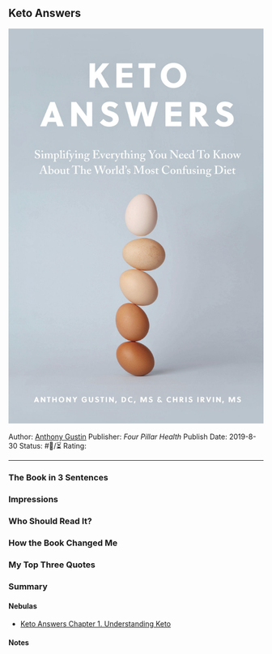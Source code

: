 ## Keto Answers

[ ![150](%E2%9A%99%EF%B8%8F%20Tools/%F0%9F%93%B8%20Images/764EFAFF-4A1D-434D-9924-92951491C048.jpeg) ](https://www.amazon.com/Keto-Answers-Simplifying-Everything-Confusing-ebook/dp/B07WH43FLB)

Author: [Anthony Gustin]()
Publisher: *Four Pillar Health*
Publish Date: 2019-8-30
Status: #💫/⏳ 
Rating:

---

### The Book in 3 Sentences

### Impressions

### Who Should Read It?

### How the Book Changed Me

### My Top Three Quotes

### Summary

#### Nebulas

* [Keto Answers Chapter 1. Understanding Keto](Keto%20Answers%20Chapter%201.%20Understanding%20Keto.md)

#### Notes
